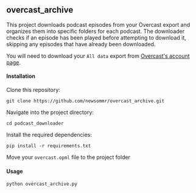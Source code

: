 ## overcast_archive
This project downloads podcast episodes from your Overcast export and organizes them into specific folders for each podcast. The downloader checks if an episode has been played before attempting to download it, skipping any episodes that have already been downloaded.

You will need to download your `All data` export from [Overcast's account page](https://overcast.fm/account).

#### Installation

Clone this repository:

`git clone https://github.com/newsommr/overcast_archive.git`

Navigate into the project directory:

`cd podcast_downloader`

Install the required dependencies:

`pip install -r requirements.txt`

Move your `overcast.opml` file to the project folder

#### Usage

`python overcast_archive.py`
